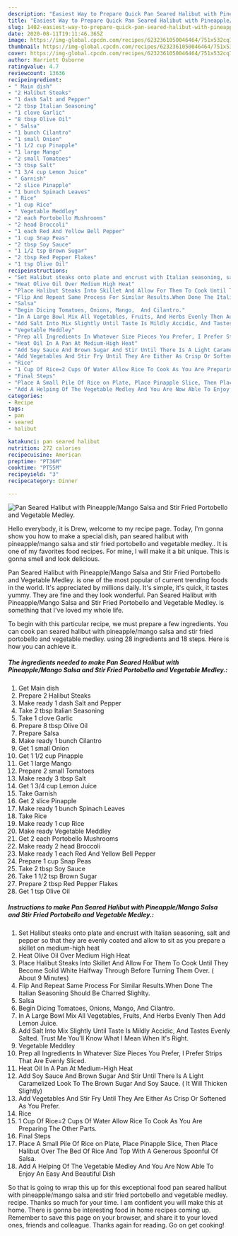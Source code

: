 ```yaml
---
description: "Easiest Way to Prepare Quick Pan Seared Halibut with Pineapple/Mango Salsa and Stir Fried Portobello and Vegetable Medley."
title: "Easiest Way to Prepare Quick Pan Seared Halibut with Pineapple/Mango Salsa and Stir Fried Portobello and Vegetable Medley."
slug: 1402-easiest-way-to-prepare-quick-pan-seared-halibut-with-pineapple-mango-salsa-and-stir-fried-portobello-and-vegetable-medley
date: 2020-08-11T19:11:46.365Z
image: https://img-global.cpcdn.com/recipes/6232361050046464/751x532cq70/pan-seared-halibut-with-pineapplemango-salsa-and-stir-fried-portobello-and-vegetable-medley-recipe-main-photo.jpg
thumbnail: https://img-global.cpcdn.com/recipes/6232361050046464/751x532cq70/pan-seared-halibut-with-pineapplemango-salsa-and-stir-fried-portobello-and-vegetable-medley-recipe-main-photo.jpg
cover: https://img-global.cpcdn.com/recipes/6232361050046464/751x532cq70/pan-seared-halibut-with-pineapplemango-salsa-and-stir-fried-portobello-and-vegetable-medley-recipe-main-photo.jpg
author: Harriett Osborne
ratingvalue: 4.7
reviewcount: 13636
recipeingredient:
- " Main dish"
- "2 Halibut Steaks"
- "1 dash Salt and Pepper"
- "2 tbsp Italian Seasoning"
- "1 clove Garlic"
- "8 tbsp Olive Oil"
- " Salsa"
- "1 bunch Cilantro"
- "1 small Onion"
- "1 1/2 cup Pinapple"
- "1 large Mango"
- "2 small Tomatoes"
- "3 tbsp Salt"
- "1 3/4 cup Lemon Juice"
- " Garnish"
- "2 slice Pinapple"
- "1 bunch Spinach Leaves"
- " Rice"
- "1 cup Rice"
- " Vegetable Meddley"
- "2 each Portobello Mushrooms"
- "2 head Broccoli"
- "1 each Red And Yellow Bell Pepper"
- "1 cup Snap Peas"
- "2 tbsp Soy Sauce"
- "1 1/2 tsp Brown Sugar"
- "2 tbsp Red Pepper Flakes"
- "1 tsp Olive Oil"
recipeinstructions:
- "Set Halibut steaks onto plate and encrust with Italian seasoning, salt and pepper so that they are evenly coated and allow to sit as you prepare a skillet on medium-high heat"
- "Heat Olive Oil Over Medium High Heat"
- "Place Halibut Steaks Into Skillet And Allow For Them To Cook Until They Become Solid White Halfway Through Before Turning Them Over. ( About 9 Minutes)"
- "Flip And Repeat Same Process For Similar Results.When Done The Italian Seasoning Should Be Charred Slighlty."
- "Salsa"
- "Begin Dicing Tomatoes, Onions, Mango,  And Cilantro."
- "In A Large Bowl Mix All Vegetables, Fruits, And Herbs Evenly Then Add Lemon Juice."
- "Add Salt Into Mix Slightly Until Taste Is Mildly Accidic, And Tastes Evenly Salted.  Trust Me You&#39;ll Know What I Mean When It&#39;s Right."
- "Vegetable Meddley"
- "Prep all Ingredients In Whatever Size Pieces You Prefer, I Prefer Strips That Are Evenly Sliced."
- "Heat Oil In A Pan At Medium-High Heat"
- "Add Soy Sauce And Brown Sugar And Stir Until There Is A Light Caramelized Look To The Brown Sugar And Soy Sauce. ( It Will Thicken Slightly)"
- "Add Vegetables And Stir Fry Until They Are Either As Crisp Or Softened As You Prefer."
- "Rice"
- "1 Cup Of Rice=2 Cups Of Water Allow Rice To Cook As You Are Preparing The Other Parts."
- "Final Steps"
- "Place A Small Pile Of Rice on Plate, Place Pinapple Slice, Then Place Halibut Over The Bed Of Rice And Top With A Generous Spoonful Of Salsa."
- "Add A Helping Of The Vegetable Medley And You Are Now Able To Enjoy An Easy And Beautiful Dish"
categories:
- Recipe
tags:
- pan
- seared
- halibut

katakunci: pan seared halibut 
nutrition: 272 calories
recipecuisine: American
preptime: "PT36M"
cooktime: "PT55M"
recipeyield: "3"
recipecategory: Dinner

---
```



![Pan Seared Halibut with Pineapple/Mango Salsa and Stir Fried Portobello and Vegetable Medley.](https://img-global.cpcdn.com/recipes/6232361050046464/751x532cq70/pan-seared-halibut-with-pineapplemango-salsa-and-stir-fried-portobello-and-vegetable-medley-recipe-main-photo.jpg)

Hello everybody, it is Drew, welcome to my recipe page. Today, I'm gonna show you how to make a special dish, pan seared halibut with pineapple/mango salsa and stir fried portobello and vegetable medley.. It is one of my favorites food recipes. For mine, I will make it a bit unique. This is gonna smell and look delicious.



Pan Seared Halibut with Pineapple/Mango Salsa and Stir Fried Portobello and Vegetable Medley. is one of the most popular of current trending foods in the world. It's appreciated by millions daily. It's simple, it's quick, it tastes yummy. They are fine and they look wonderful. Pan Seared Halibut with Pineapple/Mango Salsa and Stir Fried Portobello and Vegetable Medley. is something that I've loved my whole life.


To begin with this particular recipe, we must prepare a few ingredients. You can cook pan seared halibut with pineapple/mango salsa and stir fried portobello and vegetable medley. using 28 ingredients and 18 steps. Here is how you can achieve it.

<!--inarticleads1-->

##### The ingredients needed to make Pan Seared Halibut with Pineapple/Mango Salsa and Stir Fried Portobello and Vegetable Medley.:

1. Get  Main dish
1. Prepare 2 Halibut Steaks
1. Make ready 1 dash Salt and Pepper
1. Take 2 tbsp Italian Seasoning
1. Take 1 clove Garlic
1. Prepare 8 tbsp Olive Oil
1. Prepare  Salsa
1. Make ready 1 bunch Cilantro
1. Get 1 small Onion
1. Get 1 1/2 cup Pinapple
1. Get 1 large Mango
1. Prepare 2 small Tomatoes
1. Make ready 3 tbsp Salt
1. Get 1 3/4 cup Lemon Juice
1. Take  Garnish
1. Get 2 slice Pinapple
1. Make ready 1 bunch Spinach Leaves
1. Take  Rice
1. Make ready 1 cup Rice
1. Make ready  Vegetable Meddley
1. Get 2 each Portobello Mushrooms
1. Make ready 2 head Broccoli
1. Make ready 1 each Red And Yellow Bell Pepper
1. Prepare 1 cup Snap Peas
1. Take 2 tbsp Soy Sauce
1. Take 1 1/2 tsp Brown Sugar
1. Prepare 2 tbsp Red Pepper Flakes
1. Get 1 tsp Olive Oil




<!--inarticleads2-->

##### Instructions to make Pan Seared Halibut with Pineapple/Mango Salsa and Stir Fried Portobello and Vegetable Medley.:

1. Set Halibut steaks onto plate and encrust with Italian seasoning, salt and pepper so that they are evenly coated and allow to sit as you prepare a skillet on medium-high heat
1. Heat Olive Oil Over Medium High Heat
1. Place Halibut Steaks Into Skillet And Allow For Them To Cook Until They Become Solid White Halfway Through Before Turning Them Over. ( About 9 Minutes)
1. Flip And Repeat Same Process For Similar Results.When Done The Italian Seasoning Should Be Charred Slighlty.
1. Salsa
1. Begin Dicing Tomatoes, Onions, Mango,  And Cilantro.
1. In A Large Bowl Mix All Vegetables, Fruits, And Herbs Evenly Then Add Lemon Juice.
1. Add Salt Into Mix Slightly Until Taste Is Mildly Accidic, And Tastes Evenly Salted.  Trust Me You&#39;ll Know What I Mean When It&#39;s Right.
1. Vegetable Meddley
1. Prep all Ingredients In Whatever Size Pieces You Prefer, I Prefer Strips That Are Evenly Sliced.
1. Heat Oil In A Pan At Medium-High Heat
1. Add Soy Sauce And Brown Sugar And Stir Until There Is A Light Caramelized Look To The Brown Sugar And Soy Sauce. ( It Will Thicken Slightly)
1. Add Vegetables And Stir Fry Until They Are Either As Crisp Or Softened As You Prefer.
1. Rice
1. 1 Cup Of Rice=2 Cups Of Water Allow Rice To Cook As You Are Preparing The Other Parts.
1. Final Steps
1. Place A Small Pile Of Rice on Plate, Place Pinapple Slice, Then Place Halibut Over The Bed Of Rice And Top With A Generous Spoonful Of Salsa.
1. Add A Helping Of The Vegetable Medley And You Are Now Able To Enjoy An Easy And Beautiful Dish




So that is going to wrap this up for this exceptional food pan seared halibut with pineapple/mango salsa and stir fried portobello and vegetable medley. recipe. Thanks so much for your time. I am confident you will make this at home. There is gonna be interesting food in home recipes coming up. Remember to save this page on your browser, and share it to your loved ones, friends and colleague. Thanks again for reading. Go on get cooking!
